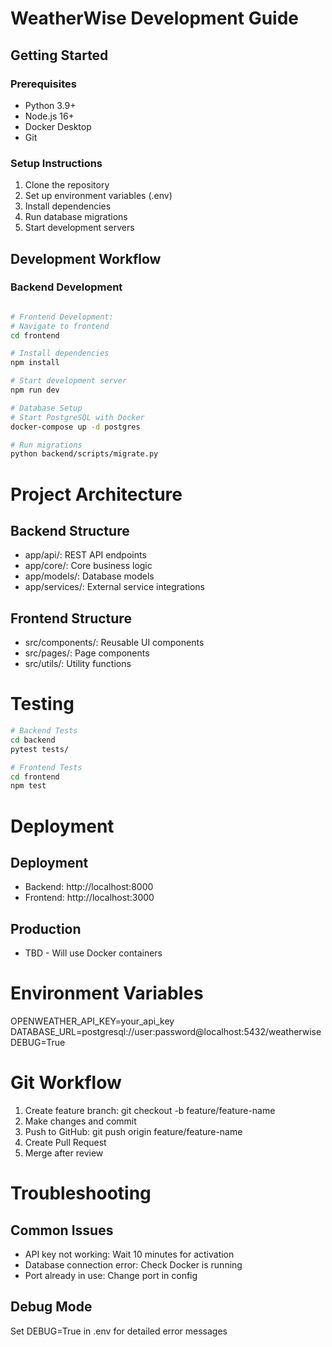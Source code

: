 # WeatherWise Development Guide

## Getting Started

### Prerequisites
- Python 3.9+
- Node.js 16+
- Docker Desktop
- Git

### Setup Instructions
1. Clone the repository
2. Set up environment variables (.env)
3. Install dependencies
4. Run database migrations
5. Start development servers

## Development Workflow

### Backend Development
```bash

# Frontend Development:
# Navigate to frontend
cd frontend

# Install dependencies
npm install

# Start development server
npm run dev

# Database Setup
# Start PostgreSQL with Docker
docker-compose up -d postgres

# Run migrations
python backend/scripts/migrate.py

```
# Project Architecture
## Backend Structure

- app/api/: REST API endpoints
- app/core/: Core business logic
- app/models/: Database models
- app/services/: External service integrations

## Frontend Structure

- src/components/: Reusable UI components
- src/pages/: Page components
- src/utils/: Utility functions

# Testing
```bash
# Backend Tests
cd backend
pytest tests/

# Frontend Tests
cd frontend
npm test
```

# Deployment
## Deployment
- Backend: http://localhost:8000
- Frontend: http://localhost:3000

## Production
- TBD - Will use Docker containers

# Environment Variables
OPENWEATHER_API_KEY=your_api_key
DATABASE_URL=postgresql://user:password@localhost:5432/weatherwise
DEBUG=True

# Git Workflow
1. Create feature branch: git checkout -b feature/feature-name
2. Make changes and commit
3. Push to GitHub: git push origin feature/feature-name
4. Create Pull Request
5. Merge after review

# Troubleshooting
## Common Issues
- API key not working: Wait 10 minutes for activation
- Database connection error: Check Docker is running
- Port already in use: Change port in config

## Debug Mode
Set DEBUG=True in .env for detailed error messages